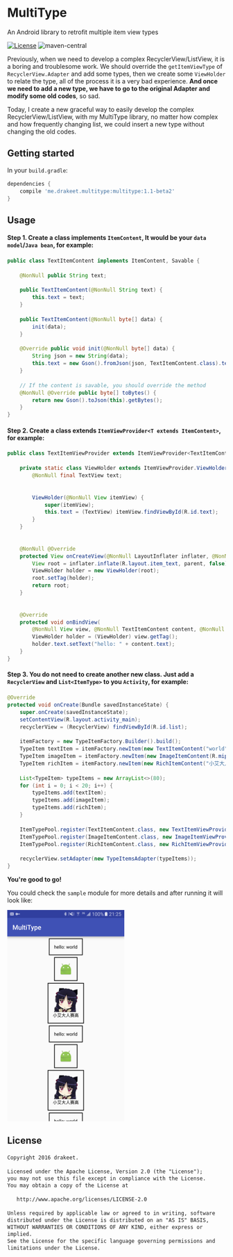 # MultiType
An Android library to retrofit multiple item view types

[![License](https://img.shields.io/badge/license-Apache%202.0-blue.svg)](https://github.com/drakeet/MultiType/blob/master/LICENSE)
![maven-central](https://img.shields.io/maven-central/v/me.drakeet.multitype/multitype.svg)

Previously, when we need to develop a complex RecyclerView/ListView, it is a boring and troublesome work. 
We should override the `getItemViewType` of `RecyclerView.Adapter` and add some types, 
then we create some `ViewHolder` to relate the type, all of the process it is a very bad experience.
**And once we need to add a new type, we have to go to the original Adapter and modify some old codes**, so sad. 

Today, I create a new graceful way to easily develop the complex RecyclerView/ListView, with my MultiType library, 
no matter how complex and how frequently changing list, we could insert a new type without changing the old codes.

## Getting started

In your `build.gradle`:

```groovy
dependencies {
    compile 'me.drakeet.multitype:multitype:1.1-beta2'
}
```

## Usage

#### Step 1. Create a class __implements__ `ItemContent`, It would be your `data model`/`Java bean`, for example:

```java
public class TextItemContent implements ItemContent, Savable {

    @NonNull public String text;

    public TextItemContent(@NonNull String text) {
        this.text = text;
    }

    public TextItemContent(@NonNull byte[] data) {
        init(data);
    }

    @Override public void init(@NonNull byte[] data) {
        String json = new String(data);
        this.text = new Gson().fromJson(json, TextItemContent.class).text;
    }

    // If the content is savable, you should override the method
    @NonNull @Override public byte[] toBytes() {
        return new Gson().toJson(this).getBytes();
    }
}
```

#### Step 2. Create a class extends `ItemViewProvider<T extends ItemContent>`, for example: 

```java
public class TextItemViewProvider extends ItemViewProvider<TextItemContent> {

    private static class ViewHolder extends ItemViewProvider.ViewHolder {
        @NonNull final TextView text;


        ViewHolder(@NonNull View itemView) {
            super(itemView);
            this.text = (TextView) itemView.findViewById(R.id.text);
        }
    }


    @NonNull @Override
    protected View onCreateView(@NonNull LayoutInflater inflater, @NonNull ViewGroup parent) {
        View root = inflater.inflate(R.layout.item_text, parent, false);
        ViewHolder holder = new ViewHolder(root);
        root.setTag(holder);
        return root;
    }


    @Override
    protected void onBindView(
        @NonNull View view, @NonNull TextItemContent content, @NonNull TypeItem typeItem) {
        ViewHolder holder = (ViewHolder) view.getTag();
        holder.text.setText("hello: " + content.text);
    }
}
```

#### Step 3. You do not need to create another new class. Just add a `RecyclerView` and `List<ItemType>` to you `Activity`, for example: 

```java
@Override
protected void onCreate(Bundle savedInstanceState) {
    super.onCreate(savedInstanceState);
    setContentView(R.layout.activity_main);
    recyclerView = (RecyclerView) findViewById(R.id.list);
    
    itemFactory = new TypeItemFactory.Builder().build();
    TypeItem textItem = itemFactory.newItem(new TextItemContent("world"));
    TypeItem imageItem = itemFactory.newItem(new ImageItemContent(R.mipmap.ic_launcher));
    TypeItem richItem = itemFactory.newItem(new RichItemContent("小艾大人赛高", R.mipmap.avatar));
    
    List<TypeItem> typeItems = new ArrayList<>(80);
    for (int i = 0; i < 20; i++) {
        typeItems.add(textItem);
        typeItems.add(imageItem);
        typeItems.add(richItem);
    }

    ItemTypePool.register(TextItemContent.class, new TextItemViewProvider());
    ItemTypePool.register(ImageItemContent.class, new ImageItemViewProvider());
    ItemTypePool.register(RichItemContent.class, new RichItemViewProvider());

    recyclerView.setAdapter(new TypeItemsAdapter(typeItems));
}
```

**You're good to go!** 

You could check the `sample` module for more details and after running it will look like: 

<img src="art/screenshot.png" width=270 height=486/>

License
-------

    Copyright 2016 drakeet.

    Licensed under the Apache License, Version 2.0 (the "License");
    you may not use this file except in compliance with the License.
    You may obtain a copy of the License at

       http://www.apache.org/licenses/LICENSE-2.0

    Unless required by applicable law or agreed to in writing, software
    distributed under the License is distributed on an "AS IS" BASIS,
    WITHOUT WARRANTIES OR CONDITIONS OF ANY KIND, either express or implied.
    See the License for the specific language governing permissions and
    limitations under the License.





